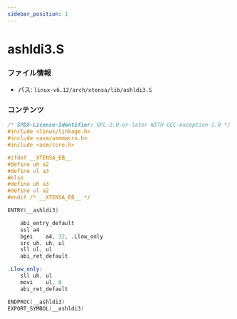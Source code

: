 ```yaml
---
sidebar_position: 1
---
```

# ashldi3.S

### ファイル情報

- パス: `linux-v6.12/arch/xtensa/lib/ashldi3.S`

### コンテンツ

```S
/* SPDX-License-Identifier: GPL-2.0-or-later WITH GCC-exception-2.0 */
#include <linux/linkage.h>
#include <asm/asmmacro.h>
#include <asm/core.h>

#ifdef __XTENSA_EB__
#define uh a2
#define ul a3
#else
#define uh a3
#define ul a2
#endif /* __XTENSA_EB__ */

ENTRY(__ashldi3)

	abi_entry_default
	ssl	a4
	bgei	a4, 32, .Llow_only
	src	uh, uh, ul
	sll	ul, ul
	abi_ret_default

.Llow_only:
	sll	uh, ul
	movi	ul, 0
	abi_ret_default

ENDPROC(__ashldi3)
EXPORT_SYMBOL(__ashldi3)

```
